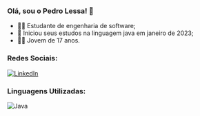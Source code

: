 ### Olá, sou o Pedro Lessa! 👋

- 👨‍💻 Estudante de engenharia de software;
- 📅 Iniciou seus estudos na linguagem java em janeiro de 2023;
- 👦🏻 Jovem de 17 anos.

### Redes Sociais:
[![LinkedIn](https://img.shields.io/badge/LinkedIn-0077B5?style=for-the-badge&logo=linkedin&logoColor=white
)](https://www.linkedin.com/in/pedro-lessa-6219a5212/)

### Linguagens Utilizadas:
![Java](https://img.shields.io/badge/Java-ED8B00?style=for-the-badge&logo=openjdk&logoColor=white
)
